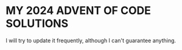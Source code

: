 # MY 2024 ADVENT OF CODE SOLUTIONS

I will try to update it frequently, although I can't guarantee anything.
